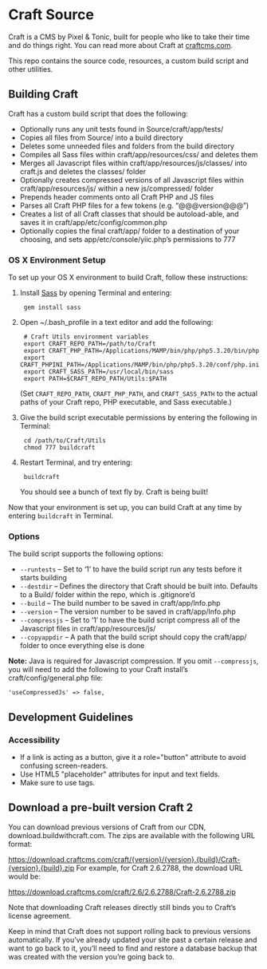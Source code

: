 # Craft Source

Craft is a CMS by Pixel & Tonic, built for people who like to take their time and do things right. You can read more about Craft at [craftcms.com](http://craftcms.com).

This repo contains the source code, resources, a custom build script and other utilities.

## Building Craft

Craft has a custom build script that does the following:

* Optionally runs any unit tests found in Source/craft/app/tests/
* Copies all files from Source/ into a build directory
* Deletes some unneeded files and folders from the build directory
* Compiles all Sass files within craft/app/resources/css/ and deletes them
* Merges all Javascript files within craft/app/resources/js/classes/ into craft.js and deletes the classes/ folder
* Optionally creates compressed versions of all Javascript files within craft/app/resources/js/ within a new js/compressed/ folder
* Prepends header comments onto all Craft PHP and JS files
* Parses all Craft PHP files for a few tokens (e.g. “@@@version@@@”)
* Creates a list of all Craft classes that should be autoload-able, and saves it in craft/app/etc/config/common.php
* Optionally copies the final craft/app/ folder to a destination of your choosing, and sets app/etc/console/yiic.php’s permissions to 777


### OS X Environment Setup

To set up your OS X environment to build Craft, follow these instructions:

1. Install [Sass](http://sass-lang.com/) by opening Terminal and entering:

        gem install sass

2. Open ~/.bash_profile in a text editor and add the following:

        # Craft Utils environment variables
        export CRAFT_REPO_PATH=/path/to/Craft
        export CRAFT_PHP_PATH=/Applications/MAMP/bin/php/php5.3.20/bin/php
        export CRAFT_PHPINI_PATH=/Applications/MAMP/bin/php/php5.3.20/conf/php.ini
        export CRAFT_SASS_PATH=/usr/local/bin/sass
        export PATH=$CRAFT_REPO_PATH/Utils:$PATH

    (Set `CRAFT_REPO_PATH`, `CRAFT_PHP_PATH`, and `CRAFT_SASS_PATH` to the actual paths of your Craft repo, PHP executable, and Sass executable.)

3. Give the build script executable permissions by entering the following in Terminal:

        cd /path/to/Craft/Utils
        chmod 777 buildcraft

4. Restart Terminal, and try entering:

        buildcraft

    You should see a bunch of text fly by. Craft is being built!

Now that your environment is set up, you can build Craft at any time by entering `buildcraft` in Terminal.


### Options

The build script supports the following options:

* `--runtests` – Set to ‘1’ to have the build script run any tests before it starts building
* `--destdir` – Defines the directory that Craft should be built into. Defaults to a Build/ folder within the repo, which is .gitignore’d
* `--build` – The build number to be saved in craft/app/Info.php
* `--version` – The version number to be saved in craft/app/Info.php
* `--compressjs` – Set to ‘1’ to have the build script compress all of the Javascript files in craft/app/resources/js/
* `--copyappdir` – A path that the build script should copy the craft/app/ folder to once everything else is done

**Note:** Java is required for Javascript compression. If you omit `--compressjs`, you will need to add the following to your Craft install’s craft/config/general.php file:

    'useCompressedJs' => false,

## Development Guidelines

### Accessibility

* If a link is acting as a button, give it a role="button" attribute to avoid confusing screen-readers.
* Use HTML5 "placeholder" attributes for input and text fields.
* Make sure to use <label> tags.

## Download a pre-built version Craft 2
You can download previous versions of Craft from our CDN, download.buildwithcraft.com. The zips are available with the following URL format:

https://download.craftcms.com/craft/{version}/{version}.{build}/Craft-{version}.{build}.zip
For example, for Craft 2.6.2788, the download URL would be:

https://download.craftcms.com/craft/2.6/2.6.2788/Craft-2.6.2788.zip

Note that downloading Craft releases directly still binds you to Craft’s license agreement.

Keep in mind that Craft does not support rolling back to previous versions automatically. If you’ve already updated your site past a certain release and want to go back to it, you’ll need to find and restore a database backup that was created with the version you’re going back to.
